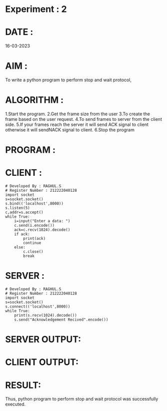 # Experiment : 2
# DATE : 
16-03-2023
# AIM :
To write a python program to perform stop and wait protocol,

# ALGORITHM :
  1.Start the program.
  2.Get the frame size from the user
  3.To create the frame based on the user request.
  4.To send frames to server from the client side.
  5.If your frames reach the server it will send ACK signal to client otherwise it will sendNACK signal to client.
  6.Stop the program
# PROGRAM :
# CLIENT :
```
# Developed By : RAGHUL.S
# Register Number : 212222040128
import socket
s=socket.socket()
s.bind(('localhost',8000))
s.listen(5)
c,addr=s.accept()
while True:
    i=input("Enter a data: ")
    c.send(i.encode())
    ack=c.recv(1024).decode()
    if ack:
        print(ack)
        continue
    else:
        c.close()
        break
   ```
# SERVER :
```
# Developed By : RAGHUL.S
# Register Number : 212222040128
import socket
s=socket.socket()
s.connect(('localhost',8000))
while True:
    print(s.recv(1024).decode())
    s.send("Acknowledgement Recived".encode())
 ```
# SERVER OUTPUT:

# CLIENT OUTPUT:


# RESULT:
Thus, python program to perform stop and wait protocol was successfully executed.



